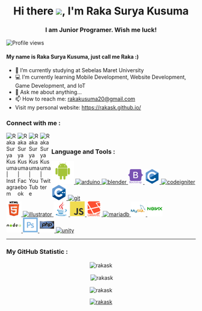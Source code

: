 <!-- ### Hi there <img src="https://media.giphy.com/media/hvRJCLFzcasrR4ia7z/giphy.gif" width="25px"> -->

<h1 align="center">Hi there <img src="https://media.giphy.com/media/hvRJCLFzcasrR4ia7z/giphy.gif" width="25px">, I'm Raka Surya Kusuma</h1>
<h3 align="center">I am Junior Programer. Wish me luck!</h3>

![Profile views](https://gpvc.arturio.dev/rakask)
<h4> My name is Raka Surya Kusuma, just call me Raka :) </h4>

- 🏫 I’m currently studying at Sebelas Maret University 
- 💻 I’m currently learning Mobile Development, Website Development, Game Development, and IoT
- 💬 Ask me about anything...
- 📫 How to reach me: rakakusuma20@gmail.com
-  Visit my personal website: https://rakask.github.io/



### Connect with me :

<!-- [<img align="left" alt="rakask" width="22px" src="https://raw.githubusercontent.com/rahuldkjain/github-profile-readme-generator/master/src/images/icons/Social/globe.svg" />][website] -->
<!-- [<img align="left" alt="Raka Surya Kusuma | LinkedIn" width="22px" src="https://raw.githubusercontent.com/rahuldkjain/github-profile-readme-generator/master/src/images/icons/Social/linkedin.svg" />][linkedin] -->
[<img align="left" alt="Raka Surya Kusuma | Instagram" width="30px" src="https://raw.githubusercontent.com/rahuldkjain/github-profile-readme-generator/master/src/images/icons/Social/instagram.svg" />][instagram]
[<img align="left" alt="Raka Surya Kusuma | Facebook" width="30px" src="https://raw.githubusercontent.com/rahuldkjain/github-profile-readme-generator/master/src/images/icons/Social/facebook.svg" />][facebook]
[<img align="left" alt="Raka Surya Kusuma | YouTube" width="30px" src="https://raw.githubusercontent.com/rahuldkjain/github-profile-readme-generator/master/src/images/icons/Social/youtube.svg" />][youtube]
[<img align="left" alt="Raka Surya Kusuma | Twitter" width="30px" src="https://raw.githubusercontent.com/rahuldkjain/github-profile-readme-generator/master/src/images/icons/Social/twitter.svg" />][twitter]

<!-- [website]: https://rakask.github.io -->
[twitter]: ''
[youtube]: https://www.youtube.com/channel/UC7qlInUXpVTYMXTHn47vH7g/videos
[facebook]: ''
[instagram]: https://instagram.com/rakasuryak_
<!-- [linkedin]: "" -->

<br/>

### Language and Tools :
<p align="left"> 
  <a href="https://developer.android.com" target="_blank"> <img src="https://raw.githubusercontent.com/devicons/devicon/master/icons/android/android-original-wordmark.svg" alt="android" width="60" height="60" /> </a>
  <a href="https://www.arduino.cc/" target="_blank"> <img src="https://cdn.worldvectorlogo.com/logos/arduino-1.svg" alt="arduino" width="40" height="40"/> </a>
  <a href="https://www.blender.org/" target="_blank"> <img src="https://download.blender.org/branding/community/blender_community_badge_white.svg" alt="blender" width="40" height="40"/> </a> 
  <a href="https://getbootstrap.com" target="_blank"> <img src="https://raw.githubusercontent.com/devicons/devicon/master/icons/bootstrap/bootstrap-plain-wordmark.svg" alt="bootstrap" width="40" height="40"/> </a> 
  <a href="https://www.cprogramming.com/" target="_blank"> <img src="https://raw.githubusercontent.com/devicons/devicon/master/icons/c/c-original.svg" alt="c" width="40" height="40"/> </a> 
  <a href="https://codeigniter.com" target="_blank"> <img src="https://cdn.worldvectorlogo.com/logos/codeigniter.svg" alt="codeigniter" width="40" height="40"/> </a> 
  <a href="https://www.w3schools.com/cpp/" target="_blank"> <img src="https://raw.githubusercontent.com/devicons/devicon/master/icons/cplusplus/cplusplus-original.svg" alt="cplusplus" width="40" height="40"/> </a> 
  <a href="https://git-scm.com/" target="_blank"> <img src="https://www.vectorlogo.zone/logos/git-scm/git-scm-icon.svg" alt="git" width="40" height="40"/> </a> 
  <a href="https://www.w3.org/html/" target="_blank"> 
  </br> <img src="https://raw.githubusercontent.com/devicons/devicon/master/icons/html5/html5-original-wordmark.svg" alt="html5" width="40" height="40"/> </a> 
  <a href="https://www.adobe.com/in/products/illustrator.html" target="_blank"> <img src="https://www.vectorlogo.zone/logos/adobe_illustrator/adobe_illustrator-icon.svg" alt="illustrator" width="40" height="40"/> </a> 
  <a href="https://www.java.com" target="_blank"> <img src="https://raw.githubusercontent.com/devicons/devicon/master/icons/java/java-original.svg" alt="java" width="40" height="40"/> </a> 
  <a href="https://developer.mozilla.org/en-US/docs/Web/JavaScript" target="_blank"> <img src="https://raw.githubusercontent.com/devicons/devicon/master/icons/javascript/javascript-original.svg" alt="javascript" width="40" height="40"/> </a> 
  <a href="https://laravel.com/" target="_blank"> <img src="https://raw.githubusercontent.com/devicons/devicon/master/icons/laravel/laravel-plain-wordmark.svg" alt="laravel" width="40" height="40"/> </a> 
  <a href="https://mariadb.org/" target="_blank"> <img src="https://www.vectorlogo.zone/logos/mariadb/mariadb-icon.svg" alt="mariadb" width="40" height="40"/> </a> 
  <a href="https://www.mysql.com/" target="_blank"> <img src="https://raw.githubusercontent.com/devicons/devicon/master/icons/mysql/mysql-original-wordmark.svg" alt="mysql" width="40" height="40"/> </a> 
  <a href="https://www.nginx.com" target="_blank"> <img src="https://raw.githubusercontent.com/devicons/devicon/master/icons/nginx/nginx-original.svg" alt="nginx" width="40" height="40"/> </a> 
  </br>
  <a href="https://nodejs.org" target="_blank"> <img src="https://raw.githubusercontent.com/devicons/devicon/master/icons/nodejs/nodejs-original-wordmark.svg" alt="nodejs" width="40" height="40"/> </a> 
  <a href="https://www.photoshop.com/en" target="_blank"> <img src="https://raw.githubusercontent.com/devicons/devicon/master/icons/photoshop/photoshop-line.svg" alt="photoshop" width="40" height="40"/> </a> 
  <a href="https://www.php.net" target="_blank"> <img src="https://raw.githubusercontent.com/devicons/devicon/master/icons/php/php-original.svg" alt="php" width="40" height="40"/> </a> 
  <a href="https://unity.com/" target="_blank"> <img src="https://www.vectorlogo.zone/logos/unity3d/unity3d-icon.svg" alt="unity" width="40" height="40"/> </a> 
<!--   </p> -->

---

### My GitHub Statistic :

<p align="center"><img align="center" src="https://github-readme-stats.vercel.app/api/top-langs?username=rakask&show_icons=true&locale=en&layout=compact" alt="rakask" /></p>

<p align="center">&nbsp;<img align="center" src="https://github-readme-stats.vercel.app/api?username=rakask&show_icons=true&locale=en" alt="rakask" /></p>

<p align="center"><img align="center" src="https://github-readme-streak-stats.herokuapp.com/?user=rakask&" alt="rakask" /></p>

<p align="center"> <a href="https://github.com/ryo-ma/github-profile-trophy"><img src="https://github-profile-trophy.vercel.app/?username=rakask" alt="rakask" /></a> </p>




